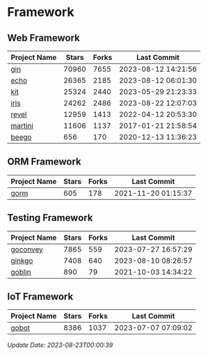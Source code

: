 # Framework

## Web Framework
| Project Name | Stars | Forks | Last Commit |
| ------------ | ----- | ----- | ----------- |
| [gin](https://github.com/gin-gonic/gin) | 70960 | 7655 | 2023-08-12 14:21:56 |
| [echo](https://github.com/labstack/echo) | 26365 | 2185 | 2023-08-12 06:01:30 |
| [kit](https://github.com/go-kit/kit) | 25324 | 2440 | 2023-05-29 21:23:33 |
| [iris](https://github.com/kataras/iris) | 24262 | 2486 | 2023-08-22 12:07:03 |
| [revel](https://github.com/revel/revel) | 12959 | 1413 | 2022-04-12 20:53:30 |
| [martini](https://github.com/go-martini/martini) | 11606 | 1137 | 2017-01-21 21:58:54 |
| [beego](https://github.com/astaxie/beego) | 656 | 170 | 2020-12-13 11:36:23 |

## ORM Framework
| Project Name | Stars | Forks | Last Commit |
| ------------ | ----- | ----- | ----------- |
| [gorm](https://github.com/jinzhu/gorm) | 605 | 178 | 2021-11-20 01:15:37 |

## Testing Framework
| Project Name | Stars | Forks | Last Commit |
| ------------ | ----- | ----- | ----------- |
| [goconvey](https://github.com/smartystreets/goconvey) | 7865 | 559 | 2023-07-27 16:57:29 |
| [ginkgo](https://github.com/onsi/ginkgo) | 7408 | 640 | 2023-08-10 08:26:57 |
| [goblin](https://github.com/franela/goblin) | 890 | 79 | 2021-10-03 14:34:22 |

## IoT Framework
| Project Name | Stars | Forks | Last Commit |
| ------------ | ----- | ----- | ----------- |
| [gobot](https://github.com/hybridgroup/gobot) | 8386 | 1037 | 2023-07-07 07:09:02 |

*Update Date: 2023-08-23T00:00:39*